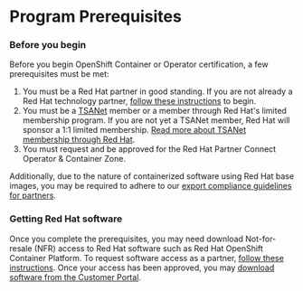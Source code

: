 # Program Prerequisites

### Before you begin

Before you begin OpenShift Container or Operator certification, a few prerequisites must be met:

1. You must be a Red Hat partner in good standing. If you are not already a Red Hat technology partner, [follow these instructions](https://redhat-connect.gitbook.io/red-hat-partner-connect-general-guide/initial-onboarding/register) to begin.
2. You must be a [TSANet](https://tsanet.org/) member or a member through Red Hat's limited membership program. If you are not yet a TSANet member, Red Hat will sponsor a 1:1 limited membership. [Read more about TSANet membership through Red Hat](https://redhat-connect.gitbook.io/red-hat-partner-connect-general-guide/general/tsanet).
3. You must request and be approved for the Red Hat Partner Connect Operator & Container Zone.

Additionally, due to the nature of containerized software using Red Hat base images, you may be required to adhere to our [export compliance guidelines for partners](https://redhat-connect.gitbook.io/red-hat-partner-connect-general-guide/general/export-compliance).

### Getting Red Hat software

Once you complete the prerequisites, you may need download Not-for-resale \(NFR\) access to Red Hat software such as Red Hat OpenShift Container Platform. To request software access as a partner, [follow these instructions](https://redhat-connect.gitbook.io/red-hat-partner-connect-general-guide/software-access/requesting-software). Once your access has been approved, you may [download software from the Customer Portal](https://access.redhat.com/downloads/).







